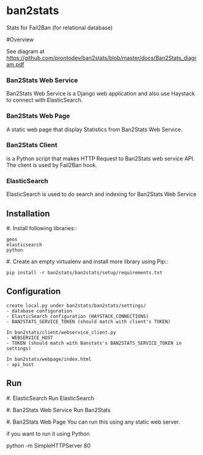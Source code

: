 ban2stats
============

Stats for Fail2Ban (for relational database)

#Overview

   See diagram at https://github.com/prontodev/ban2stats/blob/master/docs/Ban2Stats_diagram.pdf

### Ban2Stats Web Service
   Ban2Stats Web Service is a Django web application and also use Haystack to connect with ElasticSearch.

### Ban2Stats Web Page
   A static web page that display Statistics from Ban2Stats Web Service.

### Ban2Stats Client
   is a Python script that makes HTTP Request to Ban2Stats web service API. The client is used by Fail2Ban hook.

### ElasticSearch
   ElasticSearch is used to do search and indexing for Ban2Stats Web Service

Installation
------------

#. Install following libraries::

    geos
    elasticsearch
    python


#. Create an empty virtualenv and install more library using Pip::

    pip install -r ban2stats/ban2stats/setup/requirements.txt


Configuration
-------------

    create local.py under ban2stats/ban2stats/settings/
    - database configuration
    - ElasticSearch configuration (HAYSTACK_CONNECTIONS)
    - BAN2STATS_SERVICE_TOKEN (should match with client's TOKEN)

    In ban2stats/client/webservice_client.py
    - WEBSERVICE_HOST
    - TOKEN (should match with Banstats's BAN2STATS_SERVICE_TOKEN in settings)

    In ban2stats/webpage/index.html
    - api_host

Run
---

#. ElasticSearch
   Run ElasticSearch

#. Ban2Stats Web Service
   Run Ban2Stats

#. Ban2Stats Web Page
   You can run this using any static web server.

   if you want to run it using Python

   python -m SimpleHTTPServer 80




